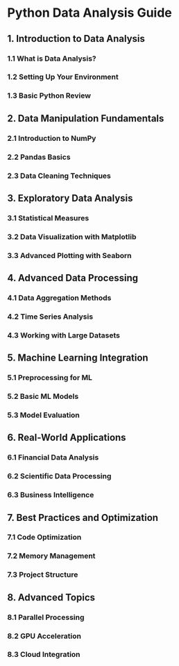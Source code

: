 # Python Data Analysis Guide

## 1. Introduction to Data Analysis
### 1.1 What is Data Analysis?
### 1.2 Setting Up Your Environment
### 1.3 Basic Python Review

## 2. Data Manipulation Fundamentals
### 2.1 Introduction to NumPy
### 2.2 Pandas Basics
### 2.3 Data Cleaning Techniques

## 3. Exploratory Data Analysis
### 3.1 Statistical Measures
### 3.2 Data Visualization with Matplotlib
### 3.3 Advanced Plotting with Seaborn

## 4. Advanced Data Processing
### 4.1 Data Aggregation Methods
### 4.2 Time Series Analysis
### 4.3 Working with Large Datasets

## 5. Machine Learning Integration
### 5.1 Preprocessing for ML
### 5.2 Basic ML Models
### 5.3 Model Evaluation

## 6. Real-World Applications
### 6.1 Financial Data Analysis
### 6.2 Scientific Data Processing
### 6.3 Business Intelligence

## 7. Best Practices and Optimization
### 7.1 Code Optimization
### 7.2 Memory Management
### 7.3 Project Structure

## 8. Advanced Topics
### 8.1 Parallel Processing
### 8.2 GPU Acceleration
### 8.3 Cloud Integration 